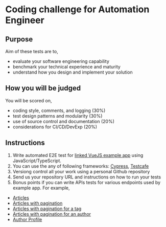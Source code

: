 # Coding challenge for Automation Engineer

## Purpose
Aim of these tests are to,

- evaluate your software engineering capability
- benchmark your technical experience and maturity
- understand how you design and implement your solution

## How you will be judged
You will be scored on,

- coding style, comments, and logging (30%)
- test design patterns and modularity (30%)
- use of source control and documentation (20%)
- considerations for CI/CD/DevExp (20%)

## Instructions

1. Write automated E2E test for [linked VueJS example app](https://vue-vuex-realworld.netlify.com/) using JavaScript/TypeScript.
2. You can use the any of following frameworks: [Cypress](Cypress.io), [Testcafe](https://devexpress.github.io/testcafe/) 
3. Versiong control all your work using a personal Github repository
4. Send us your repository URL and instructions on how to run your tests
5. Bonus points if you can write APIs tests for various endpoints used by example app. For example,
  - [Articles](https://conduit.productionready.io/api/articles)
  - [Articles with pagination](https://conduit.productionready.io/api/articles?limit=10&offset=0)
  - [Articles with pagination for a tag](https://conduit.productionready.io/api/articles?limit=10&offset=0&tag=butt)
  - [Articles with pagination for an author](https://conduit.productionready.io/api/articles?author=mFouqhaa&limit=5&offset=0)
  - [Author Profile](https://conduit.productionready.io/api/profiles/mFouqhaa)
